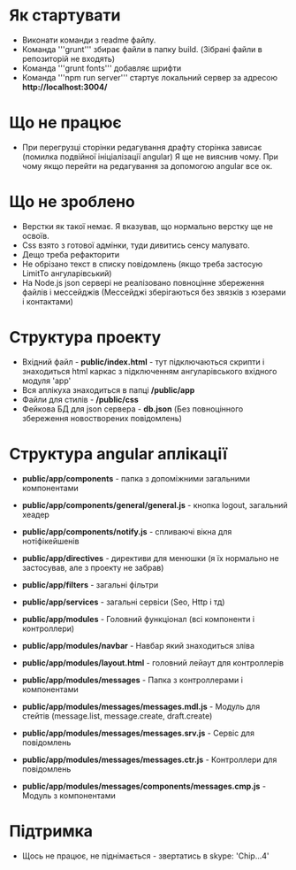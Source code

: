 
# Як стартувати
* Виконати команди з readme файлу.
* Команда '''grunt''' збирає файли в папку build. (Зібрані файли в репозиторій не входять)
* Команда '''grunt fonts''' добавляє шрифти
* Команда '''npm run server''' стартує локальний сервер за адресою **http://localhost:3004/**

# Що не працює
 * При перегрузці сторінки редагування драфту сторінка зависає (помилка подвійної ініціалізації angular)
 Я ще не вияснив чому. При чому якщо перейти на редагування за допомогою angular все ок.
 
 # Що не зроблено
 * Верстки як такої немає. Я вказував, що нормально верстку ще не освоїв.
 * Css взято з готової адмінки, туди дивитись сенсу малувато.
 * Дещо треба рефакторити
 * Не обрізано текст в списку повідомлень (якщо треба застосую LimitTo ангуларівський)
 * На Node.js json сервері не реалізовано повноцінне збереження файлів і мессейджів (Мессейджі зберігаються без звязків з юзерами і контактами)
 
 # Структура проекту
 * Вхідний файл - **public/index.html** - тут підключаються скрипти і знаходиться html каркас з підключенням ангуларівського вхідного модуля 'app'
 * Вся аплікуха знаходиться в папці **/public/app**
 * Файли для стилів - **/public/css**
 * Фейкова БД для json сервера - **db.json** (Без повноцінного збереження новостворених повідомлень)
 
 # Структура angular аплікації
* **public/app/components** - папка з допоміжними загальними компонентами
* **public/app/components/general/general.js** - кнопка logout, загальний хеадер
* **public/app/components/notify.js** - спливаючі вікна для нотіфікейшенів
* **public/app/directives** - директиви для менюшки (я їх нормально не застосував, але з проекту не забрав)
* **public/app/filters** - загальні фільтри
* **public/app/services** - загальні сервіси (Seo, Http і тд)
* **public/app/modules** - Головний функціонал (всі компоненти і контроллери)

* **public/app/modules/navbar** - Навбар який знаходиться зліва
* **public/app/modules/layout.html** - головний лейаут для контроллерів

* **public/app/modules/messages** - Папка з контроллерами і компонентами
* **public/app/modules/messages/messages.mdl.js** - Модуль для стейтів (message.list, message.create, draft.create)
* **public/app/modules/messages/messages.srv.js** - Сервіс для повідомлень
* **public/app/modules/messages/messages.ctr.js** - Контроллери для повідомлень
* **public/app/modules/messages/components/messages.cmp.js** - Модуль з компонентами

# Підтримка
* Щось не працює, не піднімається - звертатись в skype: 'Chip...4'